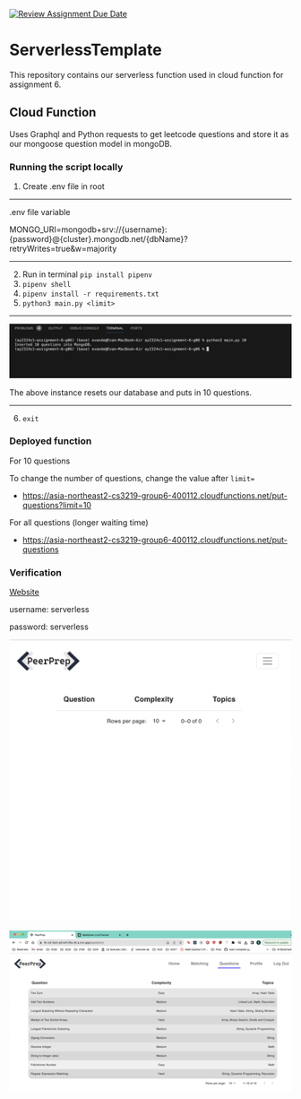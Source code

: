 [![Review Assignment Due Date](https://classroom.github.com/assets/deadline-readme-button-24ddc0f5d75046c5622901739e7c5dd533143b0c8e959d652212380cedb1ea36.svg)](https://classroom.github.com/a/UxpU_KWG)
# ServerlessTemplate

This repository contains our serverless function used in cloud function for assignment 6.

## Cloud Function
Uses Graphql and Python requests to get leetcode questions and store it as our mongoose question model in mongoDB.


### Running the script locally
1) Create .env file in root
___
.env file variable

MONGO_URI=mongodb+srv://{username}:{password}@{cluster}.mongodb.net/{dbName}?retryWrites=true&w=majority
___
2) Run in terminal `pip install pipenv`
3) `pipenv shell`
4) `pipenv install -r requirements.txt`
5) `python3 main.py <limit>`
___
![image](images/localhost.png)

The above instance resets our database and puts in 10 questions.
___
6) `exit`

### Deployed function
For 10 questions

To change the number of questions, change the value after `limit=`

- https://asia-northeast2-cs3219-group6-400112.cloudfunctions.net/put-questions?limit=10

For all questions (longer waiting time)

- https://asia-northeast2-cs3219-group6-400112.cloudfunctions.net/put-questions

### Verification

[Website](https://fe-cd-test-a2rwifv3ta-dt.a.run.app/)

username: serverless

password: serverless

![frontend before function](images/before.png)

![frontend after function](images/after.png)
